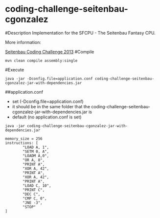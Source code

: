 coding-challenge-seitenbau-cgonzalez
====================================
#Description
Implementation for the SFCPU - The Seitenbau Fantasy CPU.

More information:

<a href="http://seitenbau.github.io/coding-challenge/">Seitenbau Coding Challenge 2013</a>
#Compile
```
mvn clean compile assembly:single
```

#Execute
```
java -jar -Dconfig.file=application.conf coding-challenge-seitenbau-cgonzalez-jar-with-dependencies.jar
```

##application.conf

- set (-Dconfig.file=application.conf)
- it should be in the same folder that the coding-challenge-seitenbau-cgonzalez-jar-with-dependencies.jar is
- default (no application.conf is set)

```
java -jar coding-challenge-seitenbau-cgonzalez-jar-with-dependencies.jar
```

```
memory_size = 256
instructions: [
        "LOAD A, 1",
        "SETM 0, A",
        "LOADM A,0",
        "OR A, 8",
        "PRINT A",
        "XOR A, 42",
        "PRINT A",
        "XOR A, 42",
        "PRINT A",
        "LOAD C, 10",
        "PRINT C",
        "DEC C",
        "CMP C, 0",
        "JNE -3",
        "STOP"
]
```
